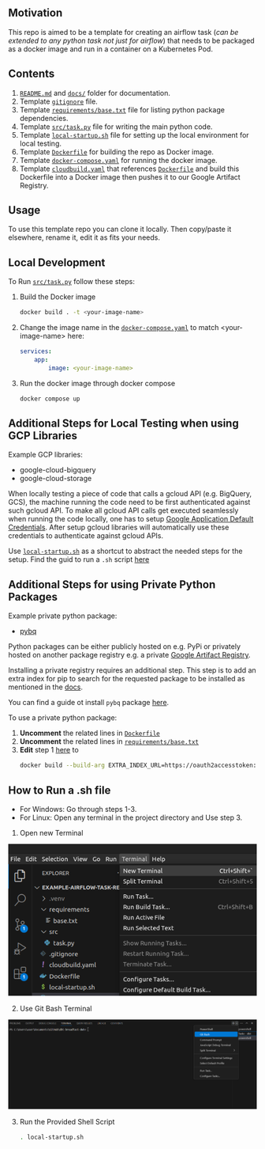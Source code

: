 ## Motivation 

This repo is aimed to be a template for creating an airflow task (*can be extended to any python task not just for airflow*) that needs to be packaged as a docker image and run in a container on a Kubernetes Pod.

## Contents

1. [`README.md`](README.md) and [`docs/`](docs/) folder for documentation.
2. Template [`gitignore`](.gitignore) file.
3. Template [`requirements/base.txt`](requirements/base.txt) file for listing python package dependencies.
4. Template [`src/task.py`](src/task.py) file for writing the main python code.
5. Template [`local-startup.sh`](local-startup.sh) file for setting up the local environment for local testing.
6. Template [`Dockerfile`](Dockerfile) for building the repo as Docker image.
7. Template [`docker-compose.yaml`](docker-compose.yaml) for running the docker image.
8. Template [`cloudbuild.yaml`](cloudbuild.yaml) that references [`Dockerfile`](Dockerfile) and build this Dockerfile into a Docker image then pushes it to our Google Artifact Registry. 

## Usage

To use this template repo you can clone it locally. Then copy/paste it elsewhere, rename it, edit it as fits your needs.

## Local Development

To Run [`src/task.py`](src/task.py) follow these steps:

1. Build the Docker image
    ```bash
    docker build . -t <your-image-name>
    ```
2. Change the image name in the [`docker-compose.yaml`](docker-compose.yaml) to match \<your-image-name\> here:
    ```yaml
    services:
        app:
            image: <your-image-name>
    ```

3. Run the docker image through docker compose
    ```bash
    docker compose up
    ```

## Additional Steps for Local Testing when using GCP Libraries

Example GCP libraries:
- google-cloud-bigquery
- google-cloud-storage

When locally testing a piece of code that calls a gcloud API (e.g. BigQuery, GCS), the machine running the code need to be first authenticated against such gcloud API. To make all gcloud API calls get executed seamlessly when running the code locally, one has to setup [Google Application Default Credentials](https://cloud.google.com/docs/authentication/application-default-credentials). After setup gcloud libraries will automatically use these credentials to authenticate against gcloud APIs.  

Use [`local-startup.sh`](local-startup.sh) as a shortcut to abstract the needed steps for the setup. Find the guid to run a `.sh` script [here](#how-to-run-a-sh-file)

## Additional Steps for using Private Python Packages

Example private python package:
- [pybq](https://github.com/Breadfast/pybq)

Python packages can be either publicly hosted on e.g. PyPi or privately hosted on another package registry e.g. a private [Google Artifact Registry](https://cloud.google.com/artifact-registry/docs/python).

Installing a private registry requires an additional step. This step is to add an extra index for pip to search for the requested package to be installed as mentioned in the [docs](https://pip.pypa.io/en/stable/cli/pip_install/#finding-packages).

You can find a guide ot install `pybq` package [here](https://github.com/Breadfast/pybq/blob/main/README.md). 

To use a private python package:
1. **Uncomment** the related lines in [`Dockerfile`](Dockerfile)
2. **Uncomment** the related lines in [`requirements/base.txt`](requirements/base.txt)
3. **Edit** step 1 [here](#local-development) to 
    ```bash
    docker build --build-arg EXTRA_INDEX_URL=https://oauth2accesstoken:$(gcloud auth print-access-token)@europe-north1-python.pkg.dev/followbreadfast/bf-data-py-packages/simple/
    ```




## How to Run a .sh file 

- For Windows: Go through steps 1-3. 
- For Linux: Open any terminal in the project directory and Use step 3.  

1. Open new Terminal

![Open New Terminal](docs/newTerminal.png)

2. Use Git Bash Terminal

![Select Git Bash Terminal](docs/openGitBash.png)


3. Run the Provided Shell Script


    ```bash
    . local-startup.sh
    ```
